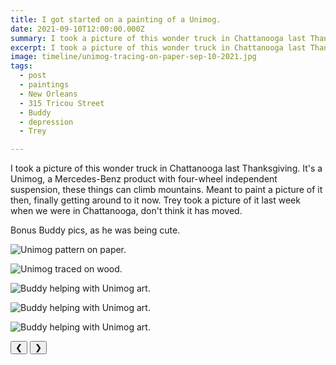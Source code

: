 ```yaml
---
title: I got started on a painting of a Unimog.
date: 2021-09-10T12:00:00.000Z
summary: I took a picture of this wonder truck in Chattanooga last Thanksgiving.
excerpt: I took a picture of this wonder truck in Chattanooga last Thanksgiving.
image: timeline/unimog-tracing-on-paper-sep-10-2021.jpg
tags:
  - post 
  - paintings
  - New Orleans
  - 315 Tricou Street
  - Buddy
  - depression
  - Trey

---
```


I took a picture of this wonder truck in Chattanooga last Thanksgiving. It's a Unimog, a Mercedes-Benz product with four-wheel independent suspension, these things can climb mountains.  Meant to paint a picture of it then, finally getting around to it now. Trey took a picture of it last week when we were in Chattanooga,  don't think it has moved.

Bonus Buddy pics, as he was being cute.

<div id="viewport">

![Unimog pattern on paper.](/static/img/timeline/unimog-tracing-on-paper-sep-10-2021.jpg)

![Unimog traced on wood.](/static/img/timeline/unimog-tracing-on-wood-sep-10-2021.jpg)

![Buddy helping with Unimog art.](/static/img/timeline/unimog-buddy-helping-1-sep-10-2021.jpg)

![Buddy helping with Unimog art.](/static/img/timeline/unimog-buddy-helping-2-sep-10-2021.jpg)

![Buddy helping with Unimog art.](/static/img/timeline/unimog-buddy-helping-3-sep-10-2021.jpg)

</div>
<div class="flex row-reverse space-between">
  <div id="caption"></div>
  <div class="prevnext-container">
    <button id="buttonPrevious">&#10094;</button>
    <button id="buttonNext">&#10095;</button>
  </div>
</div>

